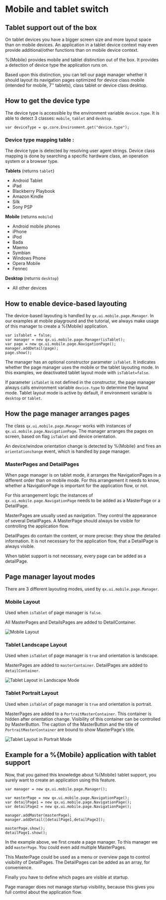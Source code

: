 Mobile and tablet switch
========================

Tablet support out of the box
-----------------------------

On tablet devices you have a bigger screen size and more layout space than on mobile devices. An application in a tablet device context may even provide additional/other functions than on mobile device context.

%{Mobile} provides mobile and tablet distinction out of the box. It provides a detection of device type the application runs on.

Based upon this distinction, you can tell our page manager whether it should layout its navigation pages optimized for device class mobile (intended for mobile, 7'' tablets), class tablet or device class desktop.

How to get the device type
--------------------------

The device type is accessible by the environment variable `device.type`. It is able to detect 3 classes: `mobile`, `tablet` and `desktop`.

    var deviceType = qx.core.Environment.get("device.type");

### Device type mapping table :

The device type is detected by resolving user agent strings. Device class mapping is done by searching a specific hardware class, an operation system or a browser type.

**Tablets** (returns `tablet`)

-   Android Tablet
-   iPad
-   Blackberry Playbook
-   Amazon Kindle
-   Silk
-   Sony PSP

**Mobile** (returns `mobile`)

-   Android mobile phones
-   iPhone
-   iPod
-   Bada
-   Maemo
-   Symbian
-   Windows Phone
-   Opera Mobile
-   Fennec

**Desktop** (returns `desktop`)

-   All other devices

How to enable device-based layouting
------------------------------------

The device-based layouting is handled by `qx.ui.mobile.page.Manager`. In our examples at mobile playground and the tutorial, we always make usage of this manager to create a %{Mobile} application.

    var isTablet = false;
    var manager = new qx.ui.mobile.page.Manager(isTablet);
    var page = new qx.ui.mobile.page.NavigationPage();
    manager.addDetail(page);
    page.show();

The manager has an optional constructor parameter `isTablet`. It indicates whether the page manager uses the mobile or the tablet layouting mode. In this examples, we deactivated tablet layout mode with `isTablet=false`.

If parameter `isTablet` is not defined in the constructor, the page manager always calls environment variable `device.type` to determine the layout mode. Tablet layout mode is active by default, if environment variable is `desktop` or `tablet`.

How the page manager arranges pages
-----------------------------------

The class `qx.ui.mobile.page.Manager` works with instances of `qx.ui.mobile.page.NavigationPage`. The manager arranges the pages on screen, based on flag `isTablet` and device orientation.

An device/window orientation change is detected by %{Mobile} and fires an `orientationchange` event, which is handled by page manager.

### MasterPages and DetailPages

When page manager is on tablet mode, it arranges the NavigationPages in a different order than on mobile mode. For this arrangement it needs to know, whether a NavigationPage is important for the application flow, or not.

For this arrangement logic the instances of `qx.ui.mobile.page.NavigationPage` needs to be added as a MasterPage or a DetailPage.

MasterPages are usually used as navigation. They control the appearance of several DetailPages. A MasterPage should always be visible for controlling the application flow.

DetailPages do contain the content, or more precise: they show the detailed information. It is not necessary for the application flow, that a DetailPage is always visible.

When tablet support is not necessary, every page can be added as a detailPage.

Page manager layout modes
-------------------------

There are 3 different layouting modes, used by `qx.ui.mobile.page.Manager`.

### Mobile Layout

Used when `isTablet` of page manager is `false`.

All MasterPages and DetailsPages are added to DetailContainer.

![Mobile Layout](mobileLayout1.png)

### Tablet Landscape Layout

Used when `isTablet` of page manager is `true` and orientation is landscape.

MasterPages are added to `masterContainer`. DetailPages are added to `detailContainer`.

![Tablet Layout in Landscape Mode](tabletLayoutLandscape.png)

### Tablet Portrait Layout

Used when `isTablet` of page manager is `true` and orientation is portrait.

MasterPages are added to a `PortraitMasterContainer`. This container is hidden after orientation change. Visibility of this container can be controlled by MasterButton. The caption of the MasterButton and the title of `PortraitMasterContainer` are bound to show MasterPage's title.

![Tablet Layout in Portrait Mode](tabletLayoutPortrait.png)

Example for a %{Mobile} application with tablet support
-------------------------------------------------------

Now, that you gained this knowledge about %{Mobile} tablet support, you surely want to create an application using this feature.

    var manager = new qx.ui.mobile.page.Manager();

    var masterPage = new qx.ui.mobile.page.NavigationPage();
    var detailPage1 = new qx.ui.mobile.page.NavigationPage();
    var detailPage2 = new qx.ui.mobile.page.NavigationPage();

    manager.addMaster(masterPage);
    manager.addDetail([detailPage1,detailPage2]);

    masterPage.show();
    detailPage1.show();

In the example above, we first create a page manager. To this manager we add `masterPage`. You could even add multiple MasterPages.

This MasterPage could be used as a menu or overview page to control visibility of DetailPages. The DetailPages can be added as an array, for convenience.

Finally you have to define which pages are visible at startup.

Page manager does not manage startup visibility, because this gives you full control about the application flow.
